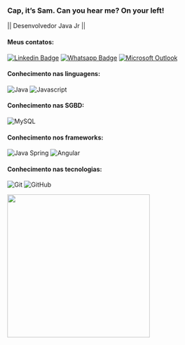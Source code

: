 ### Cap, it’s Sam. Can you hear me? On your left!  

|| Desenvolvedor Java Jr ||

#### Meus contatos:
[![Linkedin Badge](https://img.shields.io/badge/LinkedIn-0077B5?style=for-the-badge&logo=linkedin&logoColor=white)](https://www.linkedin.com/in/carloshenris/)
[![Whatsapp Badge](https://img.shields.io/badge/WhatsApp-25D366?style=for-the-badge&logo=whatsapp&logoColor=white&link=https://api.whatsapp.com/send?phone=5511972279090)](https://api.whatsapp.com/send?phone=5511972279090)
[![Microsoft Outlook](https://img.shields.io/badge/Microsoft_Outlook-0078D4?style=for-the-badge&logo=microsoft-outlook&logoColor=white)](mailto:carlosh.carmo@hotmail.com)

#### Conhecimento nas linguagens:
![Java](https://img.shields.io/badge/Java-ED8B00?style=for-the-badge&logo=java&logoColor=white)
![Javascript](https://img.shields.io/badge/JavaScript-323330?style=for-the-badge&logo=javascript&logoColor=F7DF1E)

#### Conhecimento nas SGBD:
![MySQL](https://img.shields.io/badge/MySQL-00000F?style=for-the-badge&logo=mysql&logoColor=white)

#### Conhecimento nos frameworks:
![Java Spring](https://img.shields.io/badge/Spring-6DB33F?style=for-the-badge&logo=spring&logoColor=white)
![Angular](https://img.shields.io/badge/Angular-DD0031?style=for-the-badge&logo=angular&logoColor=white)

#### Conhecimento nas tecnologias:
![Git](https://img.shields.io/badge/Git-F05032?style=for-the-badge&logo=git&logoColor=white)
![GitHub](https://img.shields.io/badge/GitHub-100000?style=for-the-badge&logo=github&logoColor=white)


<img align="left"  width="325px" src="https://github-readme-stats.vercel.app/api/top-langs/?username=ccarmo&layout=compact&theme=vision-friendly-dark" />
